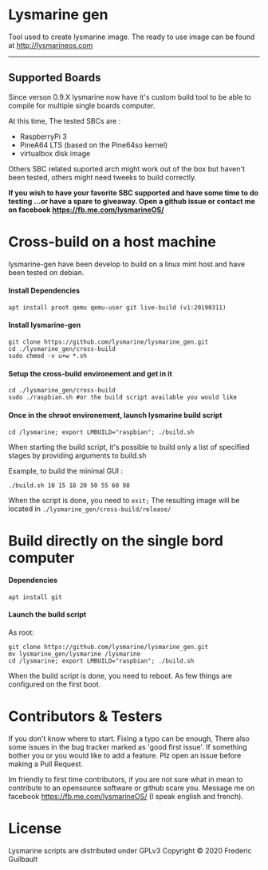 # Lysmarine gen
Tool used to create lysmarine image.
The ready to use image can be found at <http://lysmarineos.com>

---

## Supported Boards 
Since verson 0.9.X lysmarine now have it's custom build tool to be able to compile for multiple single boards computer.

At this time, The tested SBCs are :
 - RaspberryPi 3 
 - PineA64 LTS (based on the Pine64so kernel)
 - virtualbox disk image

Others SBC related suported arch might work out of the box but haven't been tested, others might need tweeks to build correctly. 

__If you wish to have your favorite SBC supported and have some time to do testing ...or have a spare to giveaway. Open a github issue or contact me on facebook https://fb.me.com/lysmarineOS/__

# Cross-build on a host machine

lysmarine-gen have been develop to build on a linux mint host and have been tested on debian.

#### Install Dependencies
``` 
apt install proot qemu qemu-user git live-build (v1:20190311)
```

#### Install lysmarine-gen 
```
git clone https://github.com/lysmarine/lysmarine_gen.git
cd ./lysmarine_gen/cross-build
sudo chmod -v u+w *.sh
```

#### Setup the cross-build environement and get in it 
```
cd ./lysmarine_gen/cross-build
sudo ./raspbian.sh #or the build script available you would like
```

#### Once in the chroot environement, launch lysmarine build script
```
cd /lysmarine; export LMBUILD="raspbian"; ./build.sh
```

When starting the build script, it's possible to build only a list of specified stages by  providing arguments to build.sh
  
Example, to build the minimal GUI :
``` 
./build.sh 10 15 18 20 50 55 60 98
```
When the script is done, you need to `exit;` The resulting image will be located in `./lysmarine_gen/cross-build/release/`

# Build directly on the single bord computer

#### Dependencies
``` 
apt install git
```
#### Launch the build script
As root:
```
git clone https://github.com/lysmarine/lysmarine_gen.git
mv lysmarine_gen/lysmarine /lysmarine
cd /lysmarine; export LMBUILD="raspbian"; ./build.sh
```
When the build script is done, you need to reboot. As few things are configured on the first boot. 


# Contributors & Testers

If you don't know where to start. Fixing a typo can be enough, There also some issues in the bug tracker marked as 'good first issue'. If something bother you or you would like to add a feature. Plz open an issue before making a Pull Request.

Im friendly to first time contributors, if you are not sure what in mean to contribute to an opensource software or github scare you. Message me on facebook <https://fb.me.com/lysmarineOS/> (I speak english and french). 


# License

Lysmarine scripts are distributed under GPLv3 
Copyright © 2020 Frederic Guilbault
